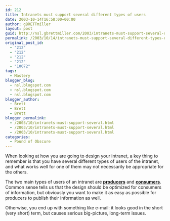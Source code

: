 ```yaml
---
id: 212
title: Intranets must support several different types of users
date: 2003-10-14T16:58:00+00:00
author: gBRETTmiller
layout: post
guid: http://nsl.gbrettmiller.com/2003/intranets-must-support-several-different-types-of-users
permalink: /2003/10/14/intranets-must-support-several-different-types-of-users/
original_post_id:
  - "212"
  - "212"
  - "212"
  - "212"
  - "10072"
tags:
  - Mastery
blogger_blog:
  - nsl.blogspot.com
  - nsl.blogspot.com
  - nsl.blogspot.com
blogger_author:
  - Brett
  - Brett
  - Brett
blogger_permalink:
  - /2003/10/intranets-must-support-several.html
  - /2003/10/intranets-must-support-several.html
  - /2003/10/intranets-must-support-several.html
categories:
  - Pound of Obscure
---
```

When looking at how you are going to design your intranet, a key thing to remember is that you have several different types of users of the intranet, and what works well for one of them may not necessarily be appropriate for the others.

The two main types of users of an intranet are **[producers](http://dictionary.reference.com/search?q=producer)** and **[consumers](http://dictionary.reference.com/search?q=consumer)**. Common sense tells us that the design should be optimized for consumers of information, but obviously you want to make it as easy as possible for producers to publish their information as well.

Otherwise, you end up with something like e-mail: it looks good in the short (very short) term, but causes serious big-picture, long-term issues.